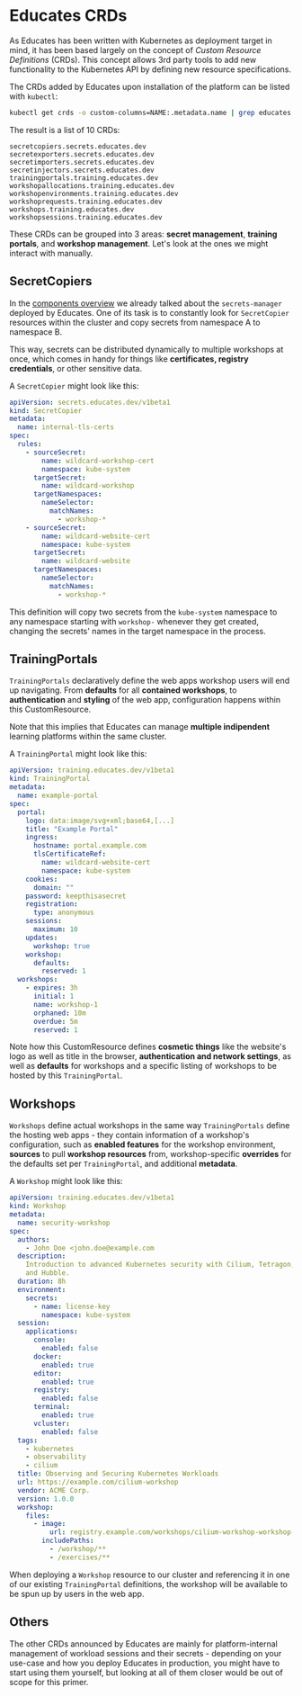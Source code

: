 # Educates CRDs

As Educates has been written with Kubernetes as deployment target in mind, it has been based largely
on the concept of _Custom Resource Definitions_ (CRDs). This concept allows 3rd party tools to add new
functionality to the Kubernetes API by defining new resource specifications.

The CRDs added by Educates upon installation of the platform can be listed with `kubectl`:

```sh title="Listing Educates' CRDs"
kubectl get crds -o custom-columns=NAME:.metadata.name | grep educates
```

The result is a list of 10 CRDs:

```{ .text .no-copy title="Educates CRDs" }
secretcopiers.secrets.educates.dev
secretexporters.secrets.educates.dev
secretimporters.secrets.educates.dev
secretinjectors.secrets.educates.dev
trainingportals.training.educates.dev
workshopallocations.training.educates.dev
workshopenvironments.training.educates.dev
workshoprequests.training.educates.dev
workshops.training.educates.dev
workshopsessions.training.educates.dev
```

These CRDs can be grouped into 3 areas: **secret management**, **training portals**, and **workshop management**. Let's look at the ones we might interact with manually.

## SecretCopiers

In the [components overview](./components.md) we already talked about the `secrets-manager` deployed
by Educates. One of its task is to constantly look for `SecretCopier` resources within the cluster
and copy secrets from namespace A to namespace B.

This way, secrets can be distributed dynamically to multiple workshops at once, which comes in handy for
things like **certificates, registry credentials**, or other sensitive data.

A `SecretCopier` might look like this:

```yaml title="Example SecretCopier definition"
apiVersion: secrets.educates.dev/v1beta1
kind: SecretCopier
metadata:
  name: internal-tls-certs
spec:
  rules:
    - sourceSecret:
        name: wildcard-workshop-cert
        namespace: kube-system
      targetSecret:
        name: wildcard-workshop
      targetNamespaces:
        nameSelector:
          matchNames:
            - workshop-*
    - sourceSecret:
        name: wildcard-website-cert
        namespace: kube-system
      targetSecret:
        name: wildcard-website
      targetNamespaces:
        nameSelector:
          matchNames:
            - workshop-*
```

This definition will copy two secrets from the `kube-system` namespace to any namespace starting with
`workshop-` whenever they get created, changing the secrets' names in the target namespace in the process.

## TrainingPortals

`TrainingPortals` declaratively define the web apps workshop users will end up navigating. From **defaults**
for all **contained workshops**, to **authentication** and **styling** of the web app, configuration
happens within this CustomResource.

Note that this implies that Educates can manage **multiple indipendent** learning platforms within the same
cluster.

A `TrainingPortal` might look like this:

```yaml title="Example TrainingPortal definition"
apiVersion: training.educates.dev/v1beta1
kind: TrainingPortal
metadata:
  name: example-portal
spec:
  portal:
    logo: data:image/svg+xml;base64,[...]
    title: "Example Portal"
    ingress:
      hostname: portal.example.com
      tlsCertificateRef:
        name: wildcard-website-cert
        namespace: kube-system
    cookies:
      domain: ""
    password: keepthisasecret
    registration:
      type: anonymous
    sessions:
      maximum: 10
    updates:
      workshop: true
    workshop:
      defaults:
        reserved: 1
  workshops:
    - expires: 3h
      initial: 1
      name: workshop-1
      orphaned: 10m
      overdue: 5m
      reserved: 1
```

Note how this CustomResource defines **cosmetic things** like the website's logo as well as title in
the browser, **authentication and network settings**, as well as **defaults** for workshops and a specific
listing of workshops to be hosted by this `TrainingPortal`.

## Workshops

`Workshops` define actual workshops in the same way `TrainingPortals` define the hosting web apps - they
contain information of a workshop's configuration, such as **enabled features** for the workshop
environment, **sources** to pull **workshop resources** from, workshop-specific **overrides** for the
defaults set per `TrainingPortal`, and additional **metadata**.

A `Workshop` might look like this:

```yaml title="Example Workshop definition"
apiVersion: training.educates.dev/v1beta1
kind: Workshop
metadata:
  name: security-workshop
spec:
  authors:
    - John Doe <john.doe@example.com
  description:
    Introduction to advanced Kubernetes security with Cilium, Tetragon,
    and Hubble.
  duration: 8h
  environment:
    secrets:
      - name: license-key
        namespace: kube-system
  session:
    applications:
      console:
        enabled: false
      docker:
        enabled: true
      editor:
        enabled: true
      registry:
        enabled: false
      terminal:
        enabled: true
      vcluster:
        enabled: false
  tags:
    - kubernetes
    - observability
    - cilium
  title: Observing and Securing Kubernetes Workloads
  url: https://example.com/cilium-workshop
  vendor: ACME Corp.
  version: 1.0.0
  workshop:
    files:
      - image:
          url: registry.example.com/workshops/cilium-workshop-workshop-files:1.0.0
        includePaths:
          - /workshop/**
          - /exercises/**
```

When deploying a `Workshop` resource to our cluster and referencing it in one of our existing
`TrainingPortal` definitions, the workshop will be available to be spun up by users in the web app.

## Others

The other CRDs announced by Educates are mainly for platform-internal management of workload sessions
and their secrets - depending on your use-case and how you deploy Educates in production, you might
have to start using them yourself, but looking at all of them closer would be out of scope for this
primer.
